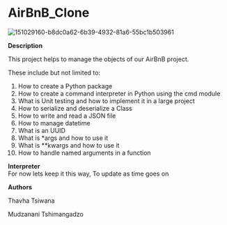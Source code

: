 # AirBnB_Clone

![151029160-b8dc0a62-6b39-4932-81a6-55bc1b503961](https://user-images.githubusercontent.com/13458317/182370376-0a91d988-e756-4220-af6c-b457f122e32c.png)


**Description**

This project helps to manage the objects of our AirBnB project. 

These include but not limited to:  
1. How to create a Python package
2. How to create a command interpreter in Python using the cmd module
3. What is Unit testing and how to implement it in a large project
4. How to serialize and deserialize a Class
5. How to write and read a JSON file
6. How to manage datetime
7. What is an UUID
8. What is *args and how to use it
9. What is **kwargs and how to use it
10. How to handle named arguments in a function

**Interpreter**  
For now lets keep it this way, To update as time goes on

**Authors**

Thavha Tsiwana

Mudzanani Tshimangadzo
